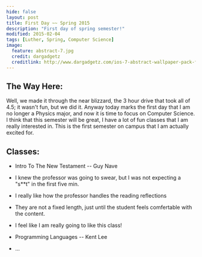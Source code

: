 ```yaml
---
hide: false
layout: post
title: First Day ~~ Spring 2015
description: "First day of spring semester!"
modified: 2015-02-04
tags: [Luther, Spring, Computer Science]
image:
  feature: abstract-7.jpg
  credit: dargadgetz
  creditlink: http://www.dargadgetz.com/ios-7-abstract-wallpaper-pack-for-iphone-5-and-ipod-touch-retina/
---
```

## The Way Here:

Well, we made it through the near blizzard, the 3 hour drive that took all of 4.5; it wasn't fun, but we did it. Anyway today marks the first day that I am no longer a Physics major, and now it is time to focus on Computer Science. I think that this semester will be great, I have a lot of fun classes that I am really interested in. This is the first semester on campus that I am actually excited for.

## Classes:

* Intro To The New Testament -- Guy Nave
 * I knew the professor was going to swear, but I was not expecting a "s**t" in the first five min.
 * I really like how the professor handles the reading reflections
  * They are not a fixed length, just until the student feels comfertable with the content.
 * I feel like I am really going to like this class!

* Programming Languages -- Kent Lee
 * ...